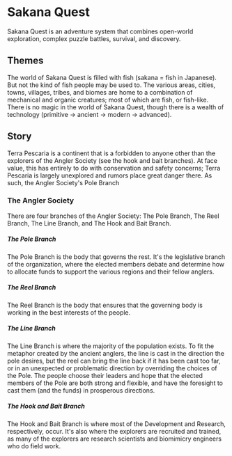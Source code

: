 Sakana Quest
=

Sakana Quest is an adventure system that combines open-world exploration, complex puzzle battles, survival, and discovery.

## Themes ##
The world of Sakana Quest is filled with fish (sakana = fish in Japanese). But not the kind of fish people may be used to. The various areas, cities, towns, villages, tribes, and biomes are home to a combination of mechanical and organic creatures; most of which are fish, or fish-like. There is no magic in the world of Sakana Quest, though there is a wealth of technology (primitive -> ancient -> modern -> advanced).

## Story ##
Terra Pescaria is a continent that is a forbidden to anyone other than the explorers of the Angler Society (see the hook and bait branches). At face value, this has entirely to do with conservation and safety concerns; Terra Pescaria is largely unexplored and rumors place great danger there. As such, the Angler Society's Pole Branch

### The Angler Society ###
There are four branches of the Angler Society: The Pole Branch, The Reel Branch, The Line Branch, and The Hook and Bait Branch.

##### The Pole Branch #####
The Pole Branch is the body that governs the rest. It's the legislative branch of the organization, where the elected members debate and determine how to allocate funds to support the various regions and their fellow anglers.

##### The Reel Branch #####
The Reel Branch is the body that ensures that the governing body is working in the best interests of the people.

##### The Line Branch #####
The Line Branch is where the majority of the population exists. To fit the metaphor created by the ancient anglers, the line is cast in the direction the pole desires, but the reel can bring the line back if it has been cast too far, or in an unexpected or problematic direction by overriding the choices of the Pole. The people choose their leaders and hope that the elected members of the Pole are both strong and flexible, and have the foresight to cast them (and the funds) in prosperous directions.

##### The Hook and Bait Branch #####
The Hook and Bait Branch is where most of the Development and Research, respectively, occur. It's also where the explorers are recruited and trained, as many of the explorers are research scientists and biomimicry engineers who do field work.
